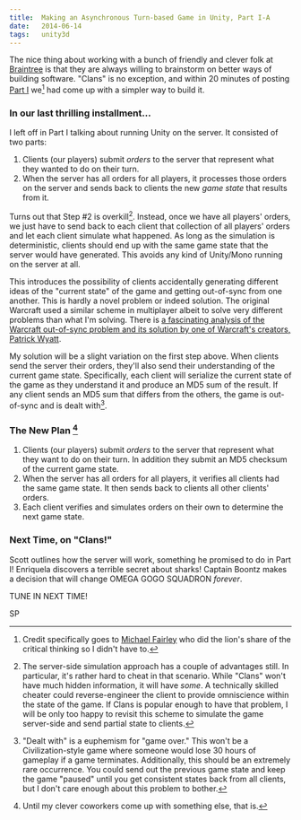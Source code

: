 ```yaml
---
title:  Making an Asynchronous Turn-based Game in Unity, Part I-A
date:   2014-06-14
tags:   unity3d
---
```


The nice thing about working with a bunch of friendly and clever folk at [Braintree](https://www.braintreepayments.com/careers) is that they are always willing to brainstorm on better ways of building software. "Clans" is no exception, and within 20 minutes of posting [Part I](http://citizenparker.com/post/88664157983/making-an-asynchronous-turn-based-game-in-unity-part-i) we[^1] had come up with a simpler way to build it.

### In our last thrilling installment…
I left off in Part I talking about running Unity on the server. It consisted of two parts:

1. Clients (our players) submit _orders_ to the server that represent what they wanted to do on their turn.
2. When the server has all orders for all players, it processes those orders on the server and sends back to clients the new _game state_ that results from it.

Turns out that Step #2 is overkill[^2]. Instead, once we have all players' orders, we just have to send back to each client that collection of all players' orders and let each client simulate what happened. As long as the simulation is deterministic, clients should end up with the same game state that the server would have generated. This avoids any kind of Unity/Mono running on the server at all.

This introduces the possibility of clients accidentally generating different ideas of the "current state" of the game and getting out-of-sync from one another. This is hardly a novel problem or indeed solution. The original Warcraft used a similar scheme in multiplayer albeit to solve very different problems than what I'm solving. There is [a fascinating analysis of the Warcraft out-of-sync problem and its solution by one of Warcraft's creators, Patrick Wyatt](http://www.codeofhonor.com/blog/the-making-of-warcraft-part-3). 

My solution will be a slight variation on the first step above. When clients send the server their orders, they'll also send their understanding of the current game state. Specifically, each client will serialize the current state of the game as they understand it and produce an MD5 sum of the result. If any client sends an MD5 sum that differs from the others, the game is out-of-sync and is dealt with[^3].

### The New Plan [^4]

1. Clients (our players) submit _orders_ to the server that represent what they want to do on their turn. In addition they submit an MD5 checksum of the current game state.
2. When the server has all orders for all players, it verifies all clients had the same game state. It then sends back to clients all other clients' orders.
3. Each client verifies and simulates orders on their own to determine the next game state.

### Next Time, on "Clans!"

Scott outlines how the server will work, something he promised to do in Part I! Enriquela discovers a terrible secret about sharks! Captain Boontz makes a decision that will change OMEGA GOGO SQUADRON _forever_.

TUNE IN NEXT TIME!

SP


[^1]: Credit specifically goes to [Michael Fairley](http://m12y.com/) who did the lion's share of the critical thinking so I didn't have to.

[^2]: The server-side simulation approach has a couple of advantages still. In particular, it's rather hard to cheat in that scenario. While "Clans" won't have much hidden information, it will have _some_. A technically skilled cheater could reverse-engineer the client to provide omniscience within the state of the game. If Clans is popular enough to have that problem, I will be only too happy to revisit this scheme to simulate the game server-side and send partial state to clients.

[^3]: "Dealt with" is a euphemism for "game over." This won't be a Civilization-style game where someone would lose 30 hours of gameplay if a game terminates. Additionally, this should be an extremely rare occurrence. You could send out the previous game state and keep the game "paused" until you get consistent states back from all clients, but I don't care enough about this problem to bother.

[^4]: Until my clever coworkers come up with something else, that is.